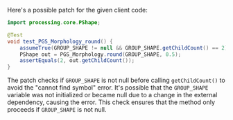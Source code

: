Here's a possible patch for the given client code:

```java
import processing.core.PShape;

@Test
void test_PGS_Morphology_round() {
    assumeTrue(GROUP_SHAPE != null && GROUP_SHAPE.getChildCount() == 2);
    PShape out = PGS_Morphology.round(GROUP_SHAPE, 0.5);
    assertEquals(2, out.getChildCount());
}
```

The patch checks if `GROUP_SHAPE` is not null before calling `getChildCount()` to avoid the "cannot find symbol" error. It's possible that the `GROUP_SHAPE` variable was not initialized or became null due to a change in the external dependency, causing the error. This check ensures that the method only proceeds if `GROUP_SHAPE` is not null.